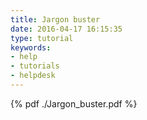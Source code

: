 ```yaml
---
title: Jargon buster
date: 2016-04-17 16:15:35
type: tutorial
keywords:
- help
- tutorials
- helpdesk
---
```


{% pdf ./Jargon_buster.pdf %}
